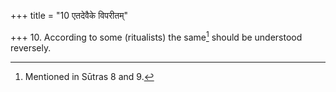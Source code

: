 +++
title = "10 एतदेवैके विपरीतम्"

+++
10. According to some (ritualists) the same[^1] should be understood reversely.  

[^1]: Mentioned in Sūtras 8 and 9.
